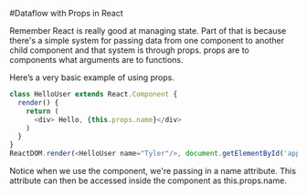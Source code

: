 #Dataflow with Props in React

Remember React is really good at managing state. Part of that is because there's a simple system for passing data from one component to another child component and that system is through props. props are to components what arguments are to functions.

Here’s a very basic example of using props.

```javascript
class HelloUser extends React.Component {
  render() {
    return (
      <div> Hello, {this.props.name}</div>
    )
  }
}
ReactDOM.render(<HelloUser name="Tyler"/>, document.getElementById('app'));
```

Notice when we use the component, we're passing in a name attribute. This attribute can then be accessed inside the component as this.props.name.